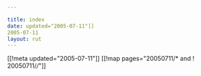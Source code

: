 ```yaml
---

title: index
date: updated="2005-07-11"]]
2005-07-11
layout: rut
---
```


[[!meta updated="2005-07-11"]]
[[!map pages="20050711/* and ! 20050711/*/*"]]
